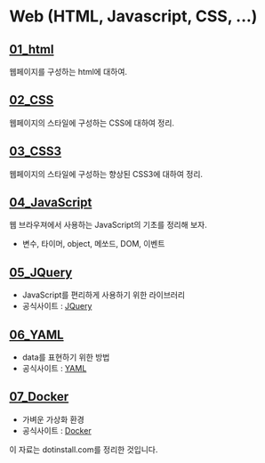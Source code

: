 # Web (HTML, Javascript, CSS, ...)

## [01_html](https://github.com/hephaex/js/blob/master/01_html/html.md)
웹페이지를 구성하는 html에 대하여.

## [02_CSS](https://github.com/hephaex/js/blob/master/02_css/css.md)
웹페이지의 스타일에 구성하는 CSS에 대하여 정리.

## [03_CSS3](https://github.com/hephaex/js/blob/master/03_css3/css3.md)
웹페이지의 스타일에 구성하는 향상된 CSS3에 대하여 정리.

## [04_JavaScript](https://github.com/hephaex/js/blob/master/04_JavaScript/JavaScript.md)
웹 브라우져에서 사용하는 JavaScript의 기초를 정리해 보자.
 - 변수, 타이머, object, 메쏘드, DOM, 이벤트

## [05_JQuery](https://github.com/hephaex/js/blob/master/05_JQuery/jquery.md) 
- JavaScript를 편리하게 사용하기 위한 라이브러리
- 공식사이트 : [JQuery](http://www.jquery.com)

## [06_YAML](https://github.com/hephaex/js/blob/master/06_YAML/yaml.md) 
- data를 표현하기 위한 방법
- 공식사이트 : [YAML](http://www.YAML.com)

## [07_Docker](https://github.com/hephaex/js/blob/master/07_Docker/docker.md) 
- 가벼운 가상화 환경
- 공식사이트 : [Docker](http://www.docker.org)

이 자료는 dotinstall.com를 정리한 것입니다.

